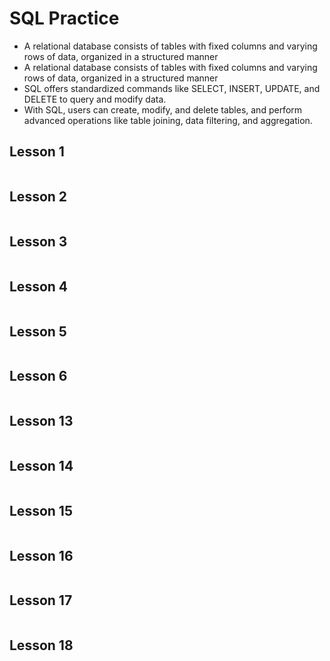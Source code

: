 # SQL Practice

<ul>
  <li>A relational database consists of tables with fixed columns and varying rows of data, organized in a structured manner</li>
  <li>A relational database consists of tables with fixed columns and varying rows of data, organized in a structured manner</li>
  <li>SQL offers standardized commands like SELECT, INSERT, UPDATE, and DELETE to query and modify data.</li>
  <li>With SQL, users can create, modify, and delete tables, and perform advanced operations like table joining, data filtering, and aggregation.</li>
</ul>


## Lesson 1

<img src="../sql/assets/1.png" alt="">

## Lesson 2

<img src="../sql/assets/2.png" alt="">


## Lesson 3

<img src="../sql/assets/3.png" alt="">


## Lesson 4

<img src="../sql/assets/4.png" alt="">


## Lesson 5

<img src="../sql/assets/5.png" alt="">


## Lesson 6

<img src="../sql/assets/6.png" alt="">


## Lesson 13

<img src="../sql/assets/13.png" alt="">


## Lesson 14

<img src="../sql/assets/14.png" alt="">

## Lesson 15

<img src="../sql/assets/15.png" alt="">


## Lesson 16

<img src="../sql/assets/16.png" alt="">


## Lesson 17

<img src="../sql/assets/17.png" alt="">


## Lesson 18

<img src="../sql/assets/18.png" alt="">